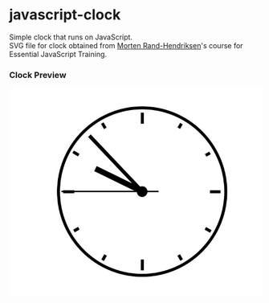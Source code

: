 # javascript-clock  

Simple clock that runs on JavaScript.  
SVG file for clock obtained from [Morten Rand-Hendriksen](https://www.linkedin.com/in/mortenrandhendriksen/)'s course for Essential JavaScript Training.  
  
  
### Clock Preview

![](Capture.JPG)
